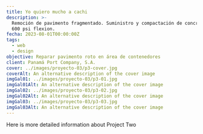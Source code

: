 ```yaml
---
title: Yo quiero mucho a cachi
description: >-
  Remoción de pavimento fragmentado. Suministro y compactación de concreto de
  600 psi flexion.
fecha: 2023-08-01T00:00:00Z
tags:
  - web
  - design
objective: Reparar pavimento roto en área de contenedores
client: Panamá Port Company, S.A.
cover: ../images/proyecto-03/p3-cover.jpg
coverAlt: An alternative description of the cover image
imgGal01: ../images/proyecto-03/p3-01.jpg
imgGal01Alt: An alternative description of the cover image
imgGal02: ../images/proyecto-03/p3-02.jpg
imgGal02Alt: An alternative description of the cover image
imgGal03: ../images/proyecto-03/p3-03.jpg
imgGal03Alt: An alternative description of the cover image
---
```

Here is more detailed information about Project Two